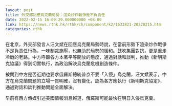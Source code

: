 ```yaml
---
layout: post
title: 外交部回應烏克蘭局勢：渲染炒作戰爭是不負責任
date: 2022-02-15 16:09:29.000000000 +08:00
link: https://news.rthk.hk/rthk/ch/component/k2/1633821-20220215.htm
categories: rthk
---
```


在北京，外交部發言人汪文斌在回應烏克蘭局勢時說，在當前形勢下渲染炒作戰爭不是負責任行為，一味制裁施壓，也無助於局勢的緩和。鼓吹集團對抗，更是重走冷戰的老路。中方呼籲各方本著平等開放的態度，通過對話和談判，推動《新明斯克協議》得到切實執行，為政治解決烏克蘭危機創造條件。

被問到中方是否近期也要求俄羅斯總統普京不要「入侵」烏克蘭，汪文斌表示，中方在烏克蘭問題的立場一貫明確，沒有變化，認為各方應執行《新明斯克協定》，通過對話和談判推動問題全面解決。

早前有西方傳媒引述美國情報消息報道，俄羅斯可能最快在明日入侵烏克蘭。
